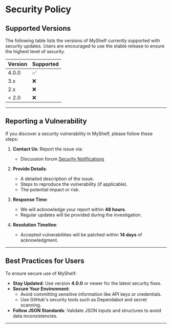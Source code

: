 # Security Policy

## Supported Versions

The following table lists the versions of MyShelf currently supported with security updates. Users are encouraged to use the stable release to ensure the highest level of security.

| Version | Supported          |
| ------- | ------------------ |
| 4.0.0   | :white_check_mark: |
| 3.x     | :x:                |
| 2.x     | :x:                |
| < 2.0   | :x:                |

---

## Reporting a Vulnerability

If you discover a security vulnerability in MyShelf, please follow these steps:

1. **Contact Us**: Report the issue via:
   - Discussion forum [Security Notifications](https://github.com/bsc7080gbc/genai_prompt_myshelf/discussions/categories/security-notifications)
   
2. **Provide Details**:
   - A detailed description of the issue.
   - Steps to reproduce the vulnerability (if applicable).
   - The potential impact or risk.

3. **Response Time**:
   - We will acknowledge your report within **48 hours**.
   - Regular updates will be provided during the investigation.

4. **Resolution Timeline**:
   - Accepted vulnerabilities will be patched within **14 days** of acknowledgment.

---

## Best Practices for Users

To ensure secure use of MyShelf:
- **Stay Updated**: Use version **4.0.0** or newer for the latest security fixes.
- **Secure Your Environment**:
  - Avoid committing sensitive information like API keys or credentials.
  - Use GitHub's security tools such as Dependabot and secret scanning.
- **Follow JSON Standards**: Validate JSON inputs and structures to avoid data inconsistencies.

---


